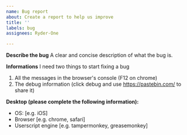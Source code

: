 ```yaml
---
name: Bug report
about: Create a report to help us improve
title: ''
labels: bug
assignees: Ryder-One

---
```


**Describe the bug**
A clear and concise description of what the bug is.

**Informations**
I need two things to start fixing a bug
1. All the messages in the browser's console (F12 on chrome)
2. The debug information (click debug and use https://pastebin.com/ to share it)

**Desktop (please complete the following information):**
 - OS: [e.g. iOS]
 - Browser [e.g. chrome, safari]
 - Userscript engine [e.g. tampermonkey, greasemonkey]

